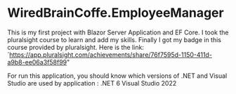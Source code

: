 # WiredBrainCoffe.EmployeeManager
This is my first project with Blazor Server Application and EF Core. I took the pluralsight course to learn and add my skills. 
Finally I got my badge in this course provided by pluralsight. Here is the link: `https://app.pluralsight.com/achievements/share/76f7595d-1150-411d-a9b8-ee06a3f58f99"

For run this application, you should know which versions of .NET and Visual Studio are used by application :
.NET 6 
Visual Studio 2022
